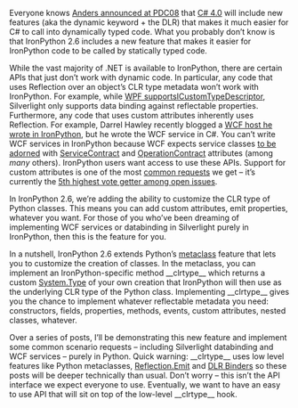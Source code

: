 Everyone knows [Anders announced at
PDC08](http://channel9.msdn.com/pdc2008/TL16/) that [C\#
4.0](http://code.msdn.microsoft.com/csharpfuture/Release/ProjectReleases.aspx?ReleaseId=1686)
will include new features (aka the dynamic keyword + the DLR) that makes
it much easier for C\# to call into dynamically typed code. What you
probably don’t know is that IronPython 2.6 includes a new feature that
makes it easier for IronPython code to be called by statically typed
code.

While the vast majority of .NET is available to IronPython, there are
certain APIs that just don’t work with dynamic code. In particular, any
code that uses Reflection over an object’s CLR type metadata won’t work
with IronPython. For example, while [WPF
supports](http://devhawk.net/2008/11/18/IronPython+And+WPF+Part+3+Data+Binding.aspx)[ICustomTypeDescriptor](http://msdn.microsoft.com/en-us/library/system.componentmodel.icustomtypedescriptor.aspx),
Silverlight only supports data binding against reflectable properties.
Furthermore, any code that uses custom attributes inherently uses
Reflection. For example, Darrel Hawley recently blogged a [WCF host he
wrote in
IronPython](http://www.darrellhawley.com/2009/03/writing-ironpython-wcf-host.html),
but he wrote the WCF service in C\#. You can’t write WCF services in
IronPython because WCF expects service classes [to be
adorned](http://msdn.microsoft.com/en-us/library/ms731835.aspx) with
[ServiceContract](http://msdn.microsoft.com/en-us/library/system.servicemodel.servicecontractattribute.aspx)
and
[OperationContract](http://msdn.microsoft.com/en-us/library/system.servicemodel.operationcontractattribute.aspx)
attributes (among *many* others). IronPython users want access to use
these APIs. Support for custom attributes is one of the most [common
requests](http://lists.ironpython.com/pipermail/users-ironpython.com/2008-July/007733.html)
we get – it’s currently the [5th highest vote getter among open
issues](http://ironpython.codeplex.com/WorkItem/View.aspx?WorkItemId=20489).

In IronPython 2.6, we’re adding the ability to customize the CLR type of
Python classes. This means you can add custom attributes, emit
properties, whatever you want. For those of you who’ve been dreaming of
implementing WCF services or databinding in Silverlight purely in
IronPython, then this is the feature for you.

In a nutshell, IronPython 2.6 extends Python’s
[metaclass](http://docs.python.org/reference/datamodel.html#customizing-class-creation)
feature that lets you to customize the creation of classes. In the
metaclass, you can implement an IronPython-specific method
\_\_clrtype\_\_ which returns a custom
[System.Type](http://msdn.microsoft.com/library/system.type.aspx) of
your own creation that IronPython will then use as the underlying CLR
type of the Python class. Implementing \_\_clrtype\_\_ gives you the
chance to implement whatever reflectable metadata you need:
constructors, fields, properties, methods, events, custom attributes,
nested classes, whatever.

Over a series of posts, I’ll be demonstrating this new feature and
implement some common scenario requests – including Silverlight
databinding and WCF services – purely in Python. Quick warning:
\_\_clrtype\_\_ uses low level features like Python metaclasses,
[Reflection.Emit](http://msdn.microsoft.com/en-us/library/system.reflection.emit.aspx)
and [DLR
Binders](javascript:window.location.href='http://dlr.codeplex.com/Project/Download/FileDownload.aspx?DownloadId=51534';)
so these posts will be deeper technically than usual. Don’t worry – this
isn’t the API interface we expect everyone to use. Eventually, we want
to have an easy to use API that will sit on top of the low-level
\_\_clrtype\_\_ hook.
